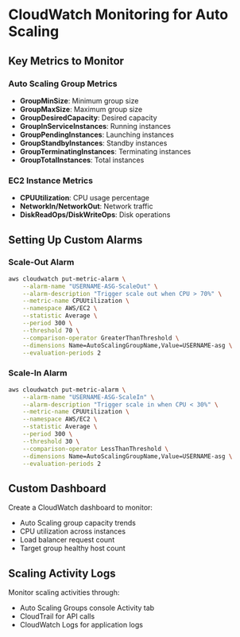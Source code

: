 # CloudWatch Monitoring for Auto Scaling

## Key Metrics to Monitor

### Auto Scaling Group Metrics
- **GroupMinSize**: Minimum group size
- **GroupMaxSize**: Maximum group size
- **GroupDesiredCapacity**: Desired capacity
- **GroupInServiceInstances**: Running instances
- **GroupPendingInstances**: Launching instances
- **GroupStandbyInstances**: Standby instances
- **GroupTerminatingInstances**: Terminating instances
- **GroupTotalInstances**: Total instances

### EC2 Instance Metrics
- **CPUUtilization**: CPU usage percentage
- **NetworkIn/NetworkOut**: Network traffic
- **DiskReadOps/DiskWriteOps**: Disk operations

## Setting Up Custom Alarms

### Scale-Out Alarm
```bash
aws cloudwatch put-metric-alarm \
    --alarm-name "USERNAME-ASG-ScaleOut" \
    --alarm-description "Trigger scale out when CPU > 70%" \
    --metric-name CPUUtilization \
    --namespace AWS/EC2 \
    --statistic Average \
    --period 300 \
    --threshold 70 \
    --comparison-operator GreaterThanThreshold \
    --dimensions Name=AutoScalingGroupName,Value=USERNAME-asg \
    --evaluation-periods 2
```

### Scale-In Alarm
```bash
aws cloudwatch put-metric-alarm \
    --alarm-name "USERNAME-ASG-ScaleIn" \
    --alarm-description "Trigger scale in when CPU < 30%" \
    --metric-name CPUUtilization \
    --namespace AWS/EC2 \
    --statistic Average \
    --period 300 \
    --threshold 30 \
    --comparison-operator LessThanThreshold \
    --dimensions Name=AutoScalingGroupName,Value=USERNAME-asg \
    --evaluation-periods 2
```

## Custom Dashboard

Create a CloudWatch dashboard to monitor:
- Auto Scaling group capacity trends
- CPU utilization across instances
- Load balancer request count
- Target group healthy host count

## Scaling Activity Logs

Monitor scaling activities through:
- Auto Scaling Groups console Activity tab
- CloudTrail for API calls
- CloudWatch Logs for application logs

